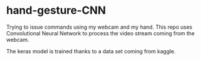 # hand-gesture-CNN

Trying to issue commands using my webcam and my hand.
This repo uses Convolutional Neural Network to process the video stream coming from the webcam.

The keras model is trained thanks to a data set coming from kaggle.
